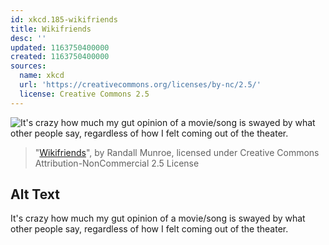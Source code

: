 ```yaml
---
id: xkcd.185-wikifriends
title: Wikifriends
desc: ''
updated: 1163750400000
created: 1163750400000
sources:
  name: xkcd
  url: 'https://creativecommons.org/licenses/by-nc/2.5/'
  license: Creative Commons 2.5
---
```

![It's crazy how much my gut opinion of a movie/song is swayed by what other people say, regardless of how I felt coming out of the theater.](https://imgs.xkcd.com/comics/wikifriends.png)
> "[Wikifriends](https://xkcd.com/185/)", by Randall Munroe, licensed under Creative Commons Attribution-NonCommercial 2.5 License

## Alt Text
It's crazy how much my gut opinion of a movie/song is swayed by what other people say, regardless of how I felt coming out of the theater.
